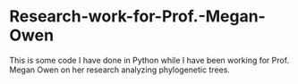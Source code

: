 # Research-work-for-Prof.-Megan-Owen
This is some code I have done in Python while I have been working for Prof. Megan Owen on her research analyzing phylogenetic trees.
